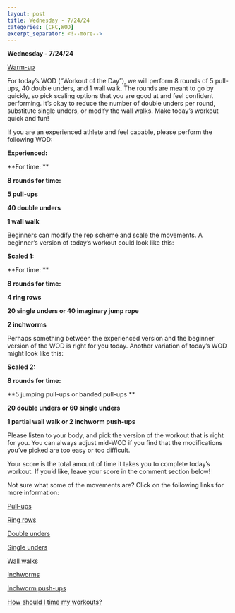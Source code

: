 ```yaml
---
layout: post
title: Wednesday - 7/24/24
categories: [CFC,WOD]
excerpt_separator: <!--more-->
---
```

**Wednesday - 7/24/24**

[Warm-up](https://communityfitnessclub.wixsite.com/website/post/basic-full-body-warm-up)

For today’s WOD (“Workout of the Day”), we will perform 8 rounds of 5 pull-ups, 40 double unders, and 1 wall walk. The rounds are meant to go by quickly, so pick scaling options that you are good at and feel confident performing. It’s okay to reduce the number of double unders per round, substitute single unders, or modify the wall walks. Make today’s workout quick and fun!

If you are an experienced athlete and feel capable, please perform the following WOD:

**Experienced:**

**For time: **

**8 rounds for time:**

**5 pull-ups**

**40 double unders**

**1 wall walk**

<!--more-->

Beginners can modify the rep scheme and scale the movements. A beginner’s version of today’s workout could look like this:

 

**Scaled 1:**

**For time: **

**8 rounds for time:**

**4 ring rows**

**20 single unders or 40 imaginary jump rope**

**2 inchworms**

Perhaps something between the experienced version and the beginner version of the WOD is right for you today. Another variation of today’s WOD might look like this:

**Scaled 2:**

**8 rounds for time:**

**5 jumping pull-ups or banded pull-ups **

**20 double unders or 60 single unders**

**1 partial wall walk or 2 inchworm push-ups**

Please listen to your body, and pick the version of the workout that is right for you. You can always adjust mid-WOD if you find that the modifications you’ve picked are too easy or too difficult.

Your score is the total amount of time it takes you to complete today’s workout. If you’d like, leave your score in the comment section below!

Not sure what some of the movements are? Click on the following links for more information:

[Pull-ups](https://communityfitnessclub.wixsite.com/website/post/pull-ups) 

[Ring rows](https://communityfitnessclub.wixsite.com/website/post/ring-rows) 

[Double unders](https://communityfitnessclub.wixsite.com/website/post/double-unders)

[Single unders](https://www.youtube.com/watch?v=hCuXYrTOMxI)

[Wall walks](https://communityfitnessclub.wixsite.com/website/post/wall-walks) 

[Inchworms](https://communityfitnessclub.wixsite.com/website/post/inchworms) 

[Inchworm push-ups](https://communityfitnessclub.wixsite.com/website/post/inchworm-push-ups)

[How should I time my workouts?](https://communityfitnessclub.wixsite.com/website/post/how-should-i-time-my-workouts)
